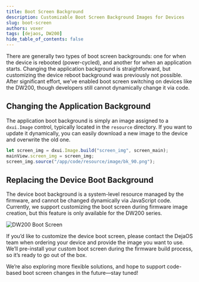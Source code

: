 ```yaml
---
title: Boot Screen Background
description: Customizable Boot Screen Background Images for Devices
slug: boot-screen
authors: voxer
tags: [dejaos, DW200]
hide_table_of_contents: false
---
```


There are generally two types of boot screen backgrounds: one for when the device is rebooted (power-cycled), and another for when an application starts. Changing the application background is straightforward, but customizing the device reboot background was previously not possible. After significant effort, we’ve enabled boot screen switching on devices like the DW200, though developers still cannot dynamically change it via code.

<!--truncate-->

## Changing the Application Background

The application boot background is simply an image assigned to a `dxui.Image` control, typically located in the `resource` directory. If you want to update it dynamically, you can easily download a new image to the device and overwrite the old one.

```js
let screen_img = dxui.Image.build("screen_img", screen_main);
mainView.screen_img = screen_img;
screen_img.source("/app/code/resource/image/bk_90.png");
```

## Replacing the Device Boot Background

The device boot background is a system-level resource managed by the firmware, and cannot be changed dynamically via JavaScript code. Currently, we support customizing the boot screen during firmware image creation, but this feature is only available for the DW200 series.

![DW200 Boot Screen](/img/blog/bootscreen.png)

If you’d like to customize the device boot screen, please contact the DejaOS team when ordering your device and provide the image you want to use. We’ll pre-install your custom boot screen during the firmware build process, so it’s ready to go out of the box.

We’re also exploring more flexible solutions, and hope to support code-based boot screen changes in the future—stay tuned!
